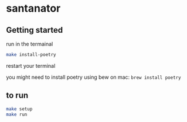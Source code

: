 # santanator

## Getting started
run in the termainal
```bash
make install-poetry
```
restart your terminal

you might need to install poetry using bew on mac: `brew install poetry`
## to run
```bash
make setup
make run
```
